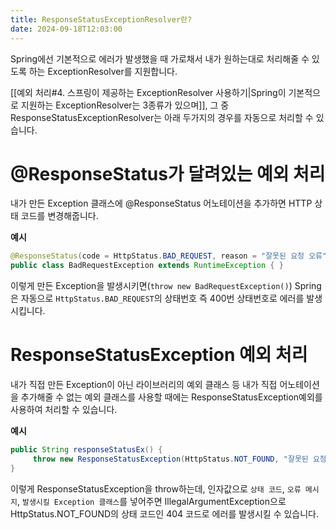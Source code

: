 ```yaml
---
title: ResponseStatusExceptionResolver란?
date: 2024-09-18T12:03:00
---
```

Spring에선 기본적으로 에러가 발생했을 때 가로채서 내가 원하는대로 처리해줄 수 있도록 하는 ExceptionResolver를 지원합니다.

[[예외 처리#4. 스프링이 제공하는 ExceptionResolver 사용하기|Spring이 기본적으로 지원하는 ExceptionResolver는 3종류가 있으며]], 그 중 ResponseStatusExceptionResolver는 아래 두가지의 경우를 자동으로 처리할 수 있습니다.

# @ResponseStatus가 달려있는 예외 처리

내가 만든 Exception 클래스에 @ResponseStatus 어노테이션을 추가하면 HTTP 상태 코드를 변경해줍니다.

**예시**
```java
@ResponseStatus(code = HttpStatus.BAD_REQUEST, reason = "잘못된 요청 오류") 
public class BadRequestException extends RuntimeException { }
```

이렇게 만든 Exception을 발생시키면(`throw new BadRequestException()`) Spring은 자동으로 `HttpStatus.BAD_REQUEST`의 상태번호 즉 400번 상태번호로 에러를 발생시킵니다.

# ResponseStatusException 예외 처리

내가 직접 만든 Exception이 아닌 라이브러리의 예외 클래스 등 내가 직접 어노테이션을 추가해줄 수 없는 예외 클래스를 사용할 때에는 ResponseStatusException예외를 사용하여 처리할 수 있습니다.

**예시**
```java
public String responseStatusEx() {
     throw new ResponseStatusException(HttpStatus.NOT_FOUND, "잘못된 요청 오류", new IllegalArgumentException());
}
```

이렇게 ResponseStatusException을 throw하는데, 인자값으로 `상태 코드`, `오류 메시지`, `발생시킬 Exception 클래스`를 넣어주면 IllegalArgumentException으로 HttpStatus.NOT_FOUND의 상태 코드인 404 코드로 에러를 발생시킬 수 있습니다.